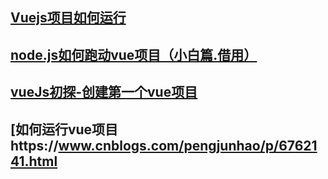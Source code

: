 ## [Vuejs项目如何运行](https://jingyan.baidu.com/article/73c3ce284d8332e50343d917.html)
## [node.js如何跑动vue项目（小白篇.借用）](https://www.jianshu.com/p/4f744c935e1c)
## [vueJs初探-创建第一个vue项目](https://www.cnblogs.com/yangzhuanzheng/articles/10239230.html)
## [如何运行vue项目https://www.cnblogs.com/pengjunhao/p/6762141.html
